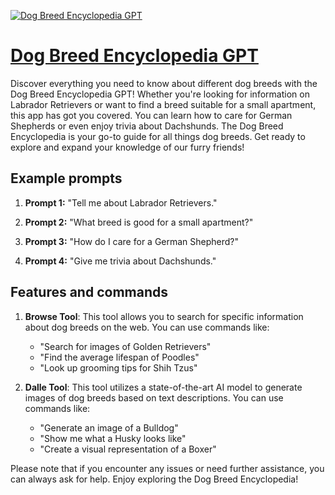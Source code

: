 [![Dog Breed Encyclopedia GPT](https://files.oaiusercontent.com/file-aiYB3LWJCDkb60CcWiZe9sdv?se=2123-10-17T14%3A22%3A58Z&sp=r&sv=2021-08-06&sr=b&rscc=max-age%3D31536000%2C%20immutable&rscd=attachment%3B%20filename%3Dannisabelle_Dog_Breed_Encyclopedia_GPT_Offers_detailed_descript_b3cce74f-9bc5-44e2-a1ca-b68ed347b6cf.png&sig=yC%2BlI2W8yZIifi%2BDcBnePS65S4K/5RCh2KSLFCMyP4s%3D)](https://chat.openai.com/g/g-zJEJsxqd7-dog-breed-encyclopedia-gpt)

# [Dog Breed Encyclopedia GPT](https://chat.openai.com/g/g-zJEJsxqd7-dog-breed-encyclopedia-gpt)

Discover everything you need to know about different dog breeds with the Dog Breed Encyclopedia GPT! Whether you're looking for information on Labrador Retrievers or want to find a breed suitable for a small apartment, this app has got you covered. You can learn how to care for German Shepherds or even enjoy trivia about Dachshunds. The Dog Breed Encyclopedia is your go-to guide for all things dog breeds. Get ready to explore and expand your knowledge of our furry friends!

## Example prompts

1. **Prompt 1:** "Tell me about Labrador Retrievers."

2. **Prompt 2:** "What breed is good for a small apartment?"

3. **Prompt 3:** "How do I care for a German Shepherd?"

4. **Prompt 4:** "Give me trivia about Dachshunds."


## Features and commands

1. **Browse Tool**: This tool allows you to search for specific information about dog breeds on the web. You can use commands like:
   - "Search for images of Golden Retrievers"
   - "Find the average lifespan of Poodles"
   - "Look up grooming tips for Shih Tzus"

2. **Dalle Tool**: This tool utilizes a state-of-the-art AI model to generate images of dog breeds based on text descriptions. You can use commands like:
   - "Generate an image of a Bulldog"
   - "Show me what a Husky looks like"
   - "Create a visual representation of a Boxer"

Please note that if you encounter any issues or need further assistance, you can always ask for help. Enjoy exploring the Dog Breed Encyclopedia!